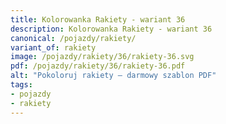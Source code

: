 ```yaml
---
title: Kolorowanka Rakiety - wariant 36
description: Kolorowanka Rakiety - wariant 36
canonical: /pojazdy/rakiety/
variant_of: rakiety
image: /pojazdy/rakiety/36/rakiety-36.svg
pdf: /pojazdy/rakiety/36/rakiety-36.pdf
alt: "Pokoloruj rakiety – darmowy szablon PDF"
tags:
- pojazdy
- rakiety
---
```

